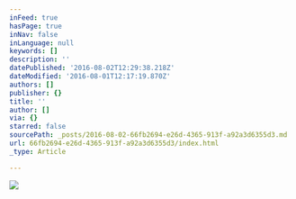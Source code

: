 ```yaml
---
inFeed: true
hasPage: true
inNav: false
inLanguage: null
keywords: []
description: ''
datePublished: '2016-08-02T12:29:38.218Z'
dateModified: '2016-08-01T12:17:19.870Z'
authors: []
publisher: {}
title: ''
author: []
via: {}
starred: false
sourcePath: _posts/2016-08-02-66fb2694-e26d-4365-913f-a92a3d6355d3.md
url: 66fb2694-e26d-4365-913f-a92a3d6355d3/index.html
_type: Article

---
```

![](https://the-grid-user-content.s3-us-west-2.amazonaws.com/24cc4c4c-783c-48fb-afa7-03c24d45dbd0.jpg)